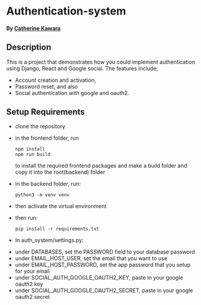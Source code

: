 # Authentication-system

#### By [Catherine Kawara](https://github.com/CKawara/)

## Description
This is a project that demonstrates how you could implement authentication using Django, React and Google social. 
The features include; 
 - Account creation and activation,
 - Password reset, and also 
 - Social authentication with google and oauth2. 
 
## Setup Requirements

*   clone the repository
*   in the frontend folder, run
      ```
      npm install
      npm run build
      ```
      to install the required frontend packages and  make a build folder and copy it into the root(backend) folder
*   in the backend folder, run: 
      ```
      python3 -m venv venv
      ```
*   then activate the virtual environment
*   then run: 
      ```
      pip install -r requirements.txt
      ```

* In auth_system/settings.py:

-   under DATABASES, set the PASSWORD field to your database password
-   under EMAIL_HOST_USER, set the email that you want to use
-   under EMAIL_HOST_PASSWORD, set the app password that you setup for your email
-   under SOCIAL_AUTH_GOOGLE_OAUTH2_KEY, paste in your google oauth2 key
-   under SOCIAL_AUTH_GOOGLE_OAUTH2_SECRET, paste in your google oauth2 secret



